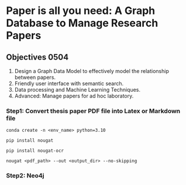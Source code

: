 # Paper is all you need: A Graph Database to Manage Research Papers

## Objectives 0504
1. Design a Graph Data Model to effectively model the relationship between papers.
2. Friendly user interface with semantic search.
3. Data processing and Machine Learning Techniques.
4. Advanced: Manage papers for ad hoc laboratory.

### Step1: Convert thesis paper PDF file into Latex or Markdown file
`conda create -n <env_name> python=3.10`  

`pip install nougat`  

`pip install nougat-ocr`  

`nougat <pdf_path> --out <output_dir> --no-skipping`  

### Step2: Neo4j

